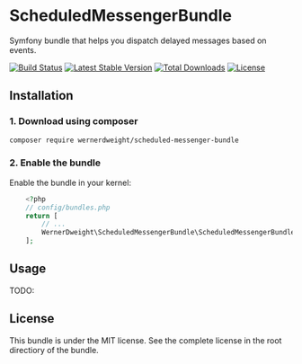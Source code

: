 ScheduledMessengerBundle
====================================

Symfony bundle that helps you dispatch delayed messages based on events.

[![Build Status](https://travis-ci.org/wernerdweight/ScheduledMessengerBundle.svg?branch=master)](https://travis-ci.org/wernerdweight/ScheduledMessengerBundle)
[![Latest Stable Version](https://poser.pugx.org/wernerdweight/scheduled-messenger-bundle/v/stable)](https://packagist.org/packages/wernerdweight/scheduled-messenger-bundle)
[![Total Downloads](https://poser.pugx.org/wernerdweight/scheduled-messenger-bundle/downloads)](https://packagist.org/packages/wernerdweight/scheduled-messenger-bundle)
[![License](https://poser.pugx.org/wernerdweight/scheduled-messenger-bundle/license)](https://packagist.org/packages/wernerdweight/scheduled-messenger-bundle)


Installation
------------

### 1. Download using composer

```bash
composer require wernerdweight/scheduled-messenger-bundle
```

### 2. Enable the bundle

Enable the bundle in your kernel:

```php
    <?php
    // config/bundles.php
    return [
        // ...
        WernerDweight\ScheduledMessengerBundle\ScheduledMessengerBundle::class => ['all' => true],
    ];
```

Usage
------------

TODO:

License
-------
This bundle is under the MIT license. See the complete license in the root directiory of the bundle.
